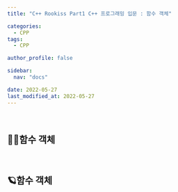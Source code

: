 ```yaml
---
title: "C++ Rookiss Part1 C++ 프로그래밍 입문 : 함수 객체"

categories:
  - CPP
tags:
  - CPP

author_profile: false

sidebar:
  nav: "docs"

date: 2022-05-27
last_modified_at: 2022-05-27
---
```


<br>

## 🙇‍♀️함수 객체


<br>


## 🪐함수 객체